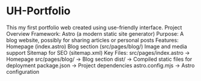 # UH-Portfolio
This my first portfolio web created using use-friendly interface.
Project Overview
Framework: Astro (a modern static site generator)
Purpose: A blog website, possibly for sharing articles or personal posts
Features:
Homepage (index.astro)
Blog section (src/pages/blog/)
Image and media support
Sitemap for SEO (sitemap.xml)
Key Files:
src/pages/index.astro → Homepage
src/pages/blog/ → Blog section
dist/ → Compiled static files for deployment
package.json → Project dependencies
astro.config.mjs → Astro configuration
